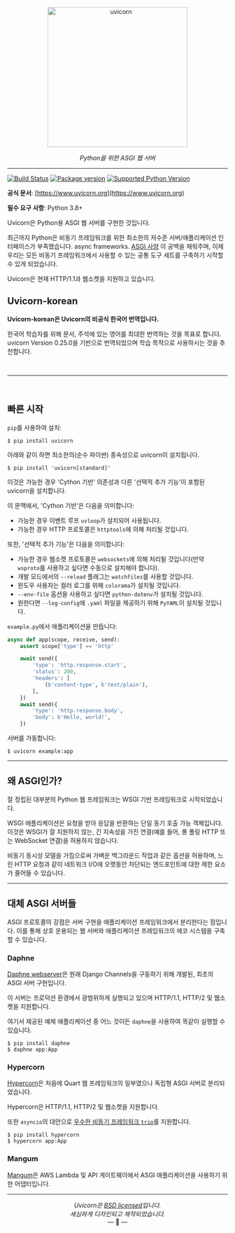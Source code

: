<p align="center">
  <img width="320" height="320" src="https://raw.githubusercontent.com/tomchristie/uvicorn/master/docs/uvicorn.png" alt='uvicorn'>
</p>

<p align="center">
<em>Python을 위한 ASGI 웹 서버</em>
</p>

---

[![Build Status](https://github.com/encode/uvicorn/workflows/Test%20Suite/badge.svg)](https://github.com/encode/uvicorn/actions)
[![Package version](https://badge.fury.io/py/uvicorn.svg)](https://pypi.python.org/pypi/uvicorn)
[![Supported Python Version](https://img.shields.io/pypi/pyversions/uvicorn.svg?color=%2334D058)](https://pypi.org/project/uvicorn)

**공식 문서**: [https://www.uvicorn.org](https://www.uvicorn.org)

**필수 요구 사항**: Python 3.8+

Uvicorn은 Python용 ASGI 웹 서버를 구현한 것입니다.

최근까지 Python은 비동기 프레임워크를 위한 최소한의 저수준 서버/애플리케이션 인터페이스가 부족했습니다.
async frameworks. [ASGI 사양][asgi] 이 공백을 채워주며, 이제 우리는 모든 비동기 프레임워크에서 사용할 수 있는 공통 도구 세트를 구축하기 시작할 수 있게 되었습니다.

Uvicorn은 현재 HTTP/1.1과 웹소켓을 지원하고 있습니다.
## Uvicorn-korean
**Uvicorn-korean은 Uvicorn의 비공식 한국어 번역입니다.**

한국어 학습자를 위해 문서, 주석에 있는 영어를 최대한 번역하는 것을 목표로 합니다.
uvicorn Version 0.25.0을 기반으로 번역되었으며 학습 목적으로 사용하시는 것을 추천합니다. 

<br/>

---

<br/>

## 빠른 시작

`pip`를 사용하여 설치:

```shell
$ pip install uvicorn
```

아래와 같이 하면 최소한의(순수 파이썬) 종속성으로 uvicorn이 설치됩니다.

```shell
$ pip install 'uvicorn[standard]'
```

이것은 가능한 경우 'Cython 기반' 의존성과 다른 '선택적 추가 기능'이 포함된 uvicorn을 설치합니다.

이 문맥에서, 'Cython 기반'은 다음을 의미합니다:

- 가능한 경우 이벤트 루프 `uvloop`가 설치되어 사용됩니다.
- 가능한 경우 HTTP 프로토콜은 `httptools`에 의해 처리될 것입니다.

또한, '선택적 추가 기능'은 다음을 의미합니다:

- 가능한 경우 웹소켓 프로토콜은 `websockets`에 의해 처리될 것입니다(만약 `wsproto`를 사용하고 싶다면 수동으로 설치해야 합니다).
- 개발 모드에서의 `--reload` 플래그는 `watchfiles`를 사용할 것입니다.
- 윈도우 사용자는 컬러 로그를 위해 `colorama`가 설치될 것입니다.
- `--env-file` 옵션을 사용하고 싶다면 `python-dotenv`가 설치될 것입니다.
- 원한다면 `--log-config`에  `.yaml` 파일을 제공하기 위해  `PyYAML`이 설치될 것입니다.

`example.py`에서 애플리케이션을 만듭니다:

```python
async def app(scope, receive, send):
    assert scope['type'] == 'http'

    await send({
        'type': 'http.response.start',
        'status': 200,
        'headers': [
            (b'content-type', b'text/plain'),
        ],
    })
    await send({
        'type': 'http.response.body',
        'body': b'Hello, world!',
    })
```

서버를 가동합니다:

```shell
$ uvicorn example:app
```

---

## 왜 ASGI인가?

잘 정립된 대부분의 Python 웹 프레임워크는 WSGI 기반 프레임워크로 시작되었습니다.

WSGI 애플리케이션은 요청을 받아 응답을 반환하는 단일 동기 호출 가능 객체입니다. 
이것은 WSGI가 잘 지원하지 않는, 긴 지속성을 가진 연결(예를 들어, 롱 폴링 HTTP 또는 WebSocket 연결)을 허용하지 않습니다.

비동기 동시성 모델을 가짐으로써 가벼운 백그라운드 작업과 같은 옵션을 허용하며, 느린 HTTP 요청과 같이 네트워크 I/O에 오랫동안 차단되는 엔드포인트에 대한 제한 요소가 줄어들 수 있습니다.

---

## 대체 ASGI 서버들

ASGI 프로토콜의 강점은 서버 구현을 애플리케이션 프레임워크에서 분리한다는 점입니다. 
이를 통해 상호 운용되는 웹 서버와 애플리케이션 프레임워크의 에코 시스템을 구축할 수 있습니다.

### Daphne

[Daphne webserver][daphne]은 원래 Django Channels을 구동하기 위해 개발된, 최초의 ASGI 서버 구현입니다.

이 서버는 프로덕션 환경에서 광범위하게 실행되고 있으며 HTTP/1.1, HTTP/2 및 웹소켓을 지원합니다.

여기서 제공된 예제 애플리케이션 중 어느 것이든 `daphne`을 사용하여 똑같이 실행할 수 있습니다.

```
$ pip install daphne
$ daphne app:App
```

### Hypercorn

[Hypercorn][hypercorn]은 처음에 Quart 웹 프레임워크의 일부였으나 독립형 ASGI 서버로 분리되었습니다.

Hypercorn은 HTTP/1.1, HTTP/2 및 웹소켓을 지원합니다.

또한 `asyncio`의 대안으로 [우수한 비동기 프레임워크 `trio`][trio]를 지원합니다.

```
$ pip install hypercorn
$ hypercorn app:App
```

### Mangum

[Mangum][mangum]은 AWS Lambda 및 API 게이트웨이에서 ASGI 애플리케이션을 사용하기 위한 어댑터입니다.

---

<p align="center"><i>Uvicorn은 <a href="https://github.com/encode/uvicorn/blob/master/LICENSE.md">BSD licensed</a>입니다.<br/>세심하게 디자인되고 제작되었습니다.</i><br/>&mdash; 🦄  &mdash;</p>

[asgi]: https://asgi.readthedocs.io/en/latest/
[daphne]: https://github.com/django/daphne
[hypercorn]: https://github.com/pgjones/hypercorn
[mangum]: https://mangum.io
[trio]: https://trio.readthedocs.io

